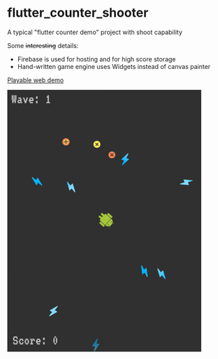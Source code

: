 # flutter_counter_shooter

A typical "flutter counter demo" project with shoot capability

Some ~~interesting~~ details:
- Firebase is used for hosting and for high score storage
- Hand-written game engine uses Widgets instead of canvas painter

[Playable web demo](https://flutter-counter-demo-9209c.web.app/#/)

![Screenshot](page/gameplay.png)
